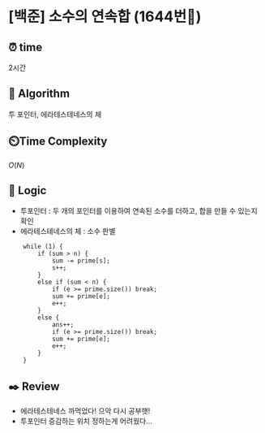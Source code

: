 # [백준] 소수의 연속합 (1644번💛)

## ⏰  **time**

2시간

## :pushpin: **Algorithm**

투 포인터, 에라테스테네스의 체

## ⏲️**Time Complexity**

$O(N)$

## :round_pushpin: **Logic**

- 투포인터 : 두 개의 포인터를 이용하여 연속된 소수를 더하고, 합을 만들 수 있는지 확인
- 에라테스테네스의 체 : 소수 판별
```
	while (1) {
		if (sum > n) {
			sum -= prime[s];
			s++;
		}
		else if (sum < n) {
			if (e >= prime.size()) break;
			sum += prime[e];
			e++;
		}
		else {
			ans++;
			if (e >= prime.size()) break;
			sum += prime[e];
			e++;
		}
	}
```


## :black_nib: **Review**

- 에라테스테네스 까먹었다! 으악 다시 공부햇!
- 투포인터 증감하는 위치 정하는게 어려웠다...
